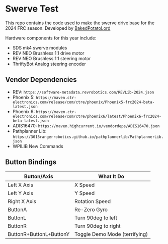 # Swerve Test

This repo contains the code used to make the swerve drive base for the 2024 FRC season. Developed by [BakedPotatoLord](https://github.com/bakedpotatolord)

Hardware components for this year include:
- SDS mk4 swerve modules
- REV NEO Brushless 1.1 drive motor
- REV NEO Brushless 1.1 steering motor
- ThriftyBot Analog steering encoder

## Vendor Dependencies
- REV: `https://software-metadata.revrobotics.com/REVLib-2024.json`
- Phoenix 5: `https://maven.ctr-electronics.com/release/com/ctre/phoenix/Phoenix5-frc2024-beta-latest.json`
- Phoenix 6: `https://maven.ctr-electronics.com/release/com/ctre/phoenix6/latest/Phoenix6-frc2024-beta-latest.json`
- ADIS16470: `https://maven.highcurrent.io/vendordeps/ADIS16470.json`
- Pathplanner Lib: `https://3015rangerrobotics.github.io/pathplannerlib/PathplannerLib.json`
- WPILIB New Commands


## Button Bindings

|Button/Axis|What It Do|
|---|---|
|Left X Axis|X Speed|
|Left Y Axis |Y Speed|
|Right X Axis|Rotation Speed|
|ButtonA|Re-Zero Gyro|
|ButtonL|Turn 90deg to left|
|ButtonR|Turn 90deg to right|
|ButtonR+ButtonL+ButtonY|Toggle Demo Mode (terrifying)|